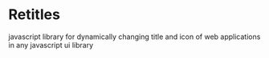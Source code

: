 # Retitles

javascript library for dynamically changing title and icon of web applications in any javascript ui library
